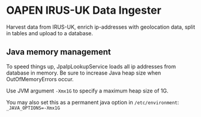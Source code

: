 # OAPEN IRUS-UK Data Ingester

Harvest data from IRUS-UK, enrich ip-addresses with geolocation data, split in 
tables and upload to a database.


## Java memory management

To speed things up, JpaIpLookupService loads all ip addresses from database in memory.
Be sure to increase Java heap size when OutOfMemoryErrors occur.

Use JVM argument `-Xmx1G` to specify a maximum heap size of 1G.

You may also set this as a permanent java option in `/etc/environment`:  
`_JAVA_OPTIONS=-Xmx1G`
	

